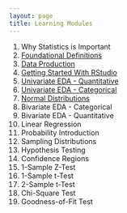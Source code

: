 ```yaml
---
layout: page
title: Learning Modules
---
```


1. Why Statistics is Important
1. [Foundational Definitions](Foundational_Definitions.html)
1. [Data Production](Data_Production.html)
1. [Getting Started With RStudio](Getting_Started_R.html)
1. [Univariate EDA - Quantitative](UnivEDA_Quantitative.html)
1. [Univariate EDA - Categorical](UnivEDA_Categorical.html)
1. [Normal Distributions](Normal_Distributions.html)
1. Bivariate EDA - Categorical
1. Bivariate EDA - Quantitative
1. Linear Regression
1. Probability Introduction
1. Sampling Distributions
1. Hypothesis Testing
1. Confidence Regions
1. 1-Sample Z-Test
1. 1-Sample t-Test
1. 2-Sample t-Test
1. Chi-Square Test
1. Goodness-of-Fit Test
